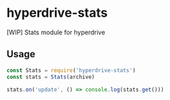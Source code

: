 
# hyperdrive-stats

[WIP] Stats module for hyperdrive

## Usage

```js
const Stats = require('hyperdrive-stats')
const stats = Stats(archive)

stats.on('update', () => console.log(stats.get()))
```

